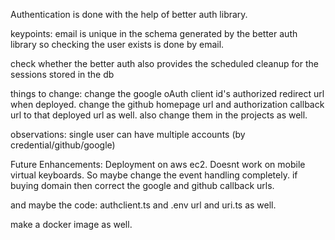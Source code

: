 Authentication is done with the help of better auth library.

keypoints:
email is unique in the schema generated by the better auth library so checking the user exists is done by email.


check whether the better auth also provides the scheduled cleanup for the sessions stored in the db



things to change:
change the google oAuth client id's authorized redirect url when deployed.
change the github homepage url and authorization callback url to that deployed url as well.
also change them in the projects as well.

observations:
single user can have multiple accounts (by credential/github/google)

Future Enhancements:
Deployment on aws ec2.
Doesnt work on mobile virtual keyboards. So maybe change the event handling completely.
if buying domain then correct the google and github callback urls.

and maybe the code: authclient.ts and .env url  and uri.ts as well.

make a docker image as well.

